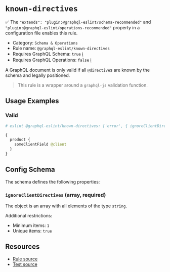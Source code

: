 # `known-directives`

✅ The `"extends": "plugin:@graphql-eslint/schema-recommended"` and `"plugin:@graphql-eslint/operations-recommended"` property in a configuration file enables this rule.

- Category: `Schema & Operations`
- Rule name: `@graphql-eslint/known-directives`
- Requires GraphQL Schema: `true` [ℹ️](../../README.md#extended-linting-rules-with-graphql-schema)
- Requires GraphQL Operations: `false` [ℹ️](../../README.md#extended-linting-rules-with-siblings-operations)

A GraphQL document is only valid if all `@directive`s are known by the schema and legally positioned.

> This rule is a wrapper around a `graphql-js` validation function.

## Usage Examples

### Valid

```graphql
# eslint @graphql-eslint/known-directives: ['error', { ignoreClientDirectives: ['client'] }]

{
  product {
    someClientField @client
  }
}
```

## Config Schema

The schema defines the following properties:

### `ignoreClientDirectives` (array, required)

The object is an array with all elements of the type `string`.

Additional restrictions:

- Minimum items: `1`
- Unique items: `true`

## Resources

- [Rule source](https://github.com/graphql/graphql-js/blob/main/src/validation/rules/KnownDirectivesRule.ts)
- [Test source](https://github.com/graphql/graphql-js/tree/main/src/validation/__tests__/KnownDirectivesRule-test.ts)
